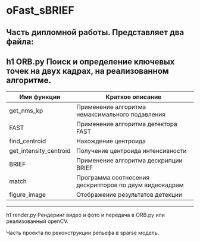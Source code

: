 # oFast_sBRIEF

Часть дипломной работы. Представляет два файла:
---
h1 ORB.py
Поиск и определение ключевых точек на двух кадрах, на реализованном алгоритме.
---
Имя функции	|Краткое описание
------------|-----------------
get_nms_kp	|Применение алгоритма немаксимального подавления
FAST        |Применение алгоритма детектора FAST
find_centroid	|Нахождение центроида
get_intensity_centroid	|Получение центроида интенсивности
BRIEF	|Применение алгоритма дескрипции BRIEF
match	|Программа соотнесения дескрипторов по двум видеокадрам
figure_image	|Отображение результатов детекции

---
h1 render.py
Рендеринг видео и фото и передача в ORB.py или реализованный openCV.


Часть проекта по реконструкции рельефа в sparse модель.
